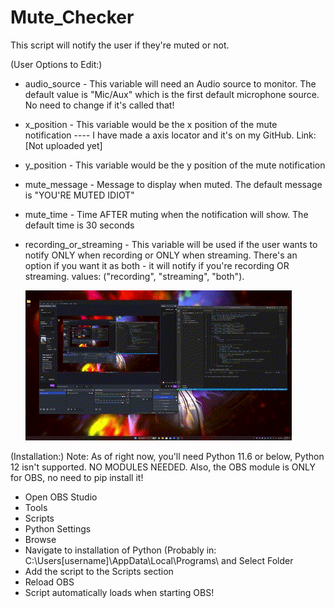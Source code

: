 # Mute_Checker
This script will notify the user if they're muted or not.

(User Options to Edit:)
  * audio_source - This variable will need an Audio source to monitor. The default value is "Mic/Aux" which is the first default microphone source. No need to change if it's called that!

  * x_position - This variable would be the x position of the mute notification
    ---- I have made a axis locator and it's on my GitHub. Link: [Not uploaded yet]
  * y_position - This variable would be the y position of the mute notification

  * mute_message - Message to display when muted. The default message is "YOU'RE MUTED IDIOT"

  * mute_time - Time AFTER muting when the notification will show. The default time is 30 seconds

  * recording_or_streaming - This variable will be used if the user wants to notify ONLY when recording or ONLY when streaming. There's an option if you want it as both - it will notify if you're recording OR streaming. values: ("recording", "streaming", "both").

    ![](https://github.com/Malik403/Mute_Checker/blob/main/Mute_Checker%20-%20Made%20with%20Clipchamp.gif)

(Installation:)
    Note: As of right now, you'll need Python 11.6 or below, Python 12 isn't supported. NO MODULES NEEDED. Also, the OBS module is ONLY for OBS, no need to pip install it!
 
 * Open OBS Studio
 * Tools
 * Scripts
 * Python Settings
 * Browse
 * Navigate to installation of Python (Probably in: C:\Users\[username]\AppData\Local\Programs\ and Select Folder
 * Add the script to the Scripts section
 * Reload OBS
 * Script automatically loads when starting OBS!

